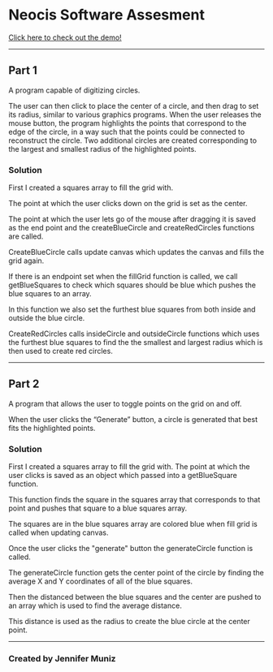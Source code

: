 # Neocis Software Assesment

[Click here to check out the demo!](https://jenniferrmuniz.github.io/neocis-software-assessment/index.html)

-----

## Part 1

A program capable of digitizing circles.  

The user can then click to place the center of a circle, and then drag to set its radius, similar to various graphics programs.
When the user releases the mouse button, the program highlights the points that correspond to the edge of the circle, in a way such that the points could be connected to reconstruct the circle.
Two additional circles are created corresponding to the largest and smallest radius of the highlighted points.


### Solution

First I created a squares array to fill the grid with.

The point at which the user clicks down on the grid is set as the center.

The point at which the user lets go of the mouse after dragging it is saved as the end point and the createBlueCircle and createRedCircles functions are called.

CreateBlueCircle calls update canvas which updates the canvas and fills the grid again.

If there is an endpoint set when the fillGrid function is called, we call getBlueSquares to check which squares should be blue which pushes the blue squares to an array.

In this function we also set the furthest blue squares from both inside and outside the blue circle.

CreateRedCircles calls insideCircle and outsideCircle functions which uses the furthest blue squares to find the the smallest and largest radius which is then used to create red circles.

-----

## Part 2

A program that allows the user to toggle points on the grid on and off.

When the user clicks the “Generate” button, a circle is generated that best fits the highlighted points.


### Solution 

First I created a squares array to fill the grid with. The point at which the user clicks is saved as an object which passed into a getBlueSquare function.

This function finds the square in the squares array that corresponds to that point and pushes that square to a blue squares array.

The squares are in the blue squares array are colored blue when fill grid is called when updating canvas.

Once the user clicks the "generate" button the generateCircle function is called. 

The generateCircle function gets the center point of the circle by finding the average X and Y coordinates of all of the blue squares.

Then the distanced between the blue squares and the center are pushed to an array which is used to find the average distance. 

This distance is used as the radius to create the blue circle at the center point.

-----

### Created by Jennifer Muniz